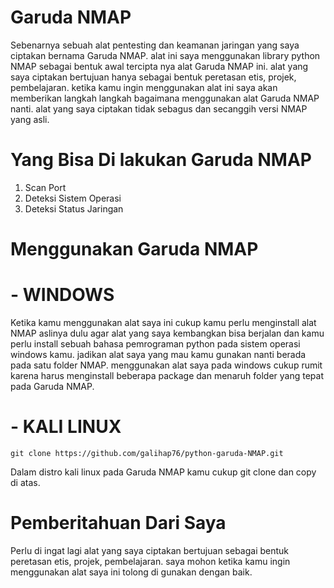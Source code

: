 # Garuda NMAP
Sebenarnya sebuah alat pentesting dan keamanan jaringan yang saya ciptakan bernama Garuda NMAP. alat ini saya menggunakan library python NMAP sebagai bentuk awal tercipta nya alat Garuda NMAP ini. alat yang saya ciptakan bertujuan hanya sebagai bentuk peretasan etis, projek, pembelajaran. ketika kamu ingin menggunakan alat ini saya akan memberikan langkah langkah bagaimana menggunakan alat Garuda NMAP nanti. alat yang saya ciptakan tidak sebagus dan secanggih versi NMAP yang asli.

# Yang Bisa Di lakukan Garuda NMAP
1. Scan Port
2. Deteksi Sistem Operasi
3. Deteksi Status Jaringan

# Menggunakan Garuda NMAP

# - WINDOWS
Ketika kamu menggunakan alat saya ini cukup kamu perlu menginstall alat NMAP aslinya dulu agar alat yang saya kembangkan bisa berjalan dan kamu perlu install sebuah bahasa pemrograman python pada sistem operasi windows kamu. jadikan alat saya yang mau kamu gunakan nanti berada pada satu folder NMAP. menggunakan alat saya pada windows cukup rumit karena harus menginstall beberapa package dan menaruh folder yang tepat pada Garuda NMAP.

# - KALI LINUX
```
git clone https://github.com/galihap76/python-garuda-NMAP.git
```
Dalam distro kali linux pada Garuda NMAP kamu cukup git clone dan copy di atas.

# Pemberitahuan Dari Saya
Perlu di ingat lagi alat yang saya ciptakan bertujuan sebagai bentuk peretasan etis, projek, pembelajaran. saya mohon ketika kamu ingin menggunakan alat saya ini tolong di gunakan dengan baik.

